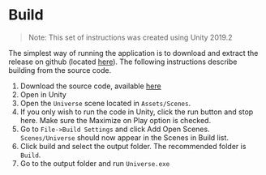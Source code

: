 # Build
> Note: This set of instructions was created using Unity 2019.2

The simplest way of running the application is to download and extract the release on github (located [here](https://github.com/jterhark/cs528-proj2-terhark/releases)). The following instructions describe building from the source code.
 

1. Download the source code, available [here](https://github.com/jterhark/cs528-proj2-terhark)
2. Open in Unity 
3. Open the `Universe` scene located in `Assets/Scenes`.
4. If you only wish to run the code in Unity, click the run button and stop here. Make sure the Maximize on Play option is checked.
5. Go to `File->Build Settings` and click Add Open Scenes. `Scenes/Universe` should now appear in the Scenes in Build list.
6. Click build and select the output folder. The recommended folder is `Build`.
7. Go to the output folder and run `Universe.exe`

